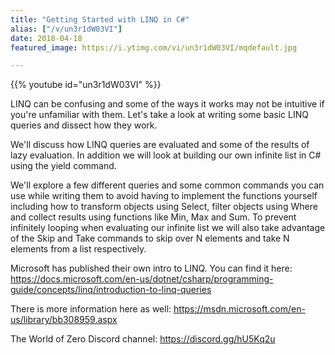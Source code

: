 ```yaml
---
title: "Getting Started with LINQ in C#"
alias: ["/v/un3r1dW03VI"]
date: 2018-04-18
featured_image: https://i.ytimg.com/vi/un3r1dW03VI/mqdefault.jpg

---
```


{{% youtube id="un3r1dW03VI" %}}

LINQ can be confusing and some of the ways it works may not be intuitive if you're unfamiliar with them. Let's take a look at writing some basic LINQ queries and dissect how they work.

We'll discuss how LINQ queries are evaluated and some of the results of lazy evaluation. In addition we will look at building our own infinite list in C# using the yield command.

We'll explore a few different queries and some common commands you can use while writing them to avoid having to implement the functions yourself including how to transform objects using Select, filter objects using Where and collect results using functions like Min, Max and Sum. To prevent infinitely looping when evaluating our infinite list we will also take advantage of the Skip and Take commands to skip over N elements and take N elements from a list respectively.

Microsoft has published their own intro to LINQ. You can find it here: https://docs.microsoft.com/en-us/dotnet/csharp/programming-guide/concepts/linq/introduction-to-linq-queries

There is more information here as well: https://msdn.microsoft.com/en-us/library/bb308959.aspx

The World of Zero Discord channel: https://discord.gg/hU5Kq2u